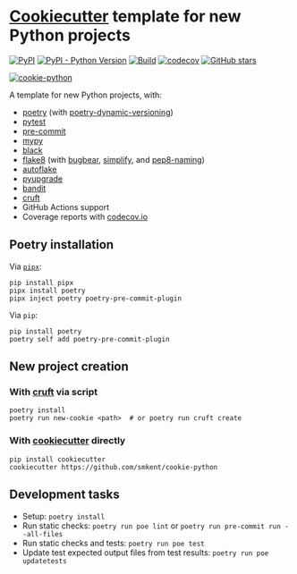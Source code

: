 # [Cookiecutter][cookiecutter] template for new Python projects

[![PyPI](https://img.shields.io/pypi/v/cookie-python)][pypi]
[![PyPI - Python Version](https://img.shields.io/pypi/pyversions/cookie-python)][pypi]
[![Build](https://img.shields.io/github/checks-status/smkent/cookie-python/main?label=build)][gh-actions]
[![codecov](https://codecov.io/gh/smkent/cookie-python/branch/main/graph/badge.svg)][codecov]
[![GitHub stars](https://img.shields.io/github/stars/smkent/cookie-python?style=social)][repo]

[![cookie-python][logo]](#)

A template for new Python projects, with:

* [poetry][poetry] (with [poetry-dynamic-versioning][poetry-dynamic-versioning])
* [pytest][pytest]
* [pre-commit][pre-commit]
* [mypy][mypy]
* [black][black]
* [flake8][flake8] (with [bugbear][flake8-bugbear], [simplify][flake8-simplify],
  and [pep8-naming][pep8-naming])
* [autoflake][autoflake]
* [pyupgrade][pyupgrade]
* [bandit][bandit]
* [cruft][cruft]
* GitHub Actions support
* Coverage reports with [codecov.io][codecovio]

## Poetry installation

Via [`pipx`][pipx]:

```console
pip install pipx
pipx install poetry
pipx inject poetry poetry-pre-commit-plugin
```

Via `pip`:

```console
pip install poetry
poetry self add poetry-pre-commit-plugin
```

## New project creation

### With [cruft][cruft] via script

```console
poetry install
poetry run new-cookie <path>  # or poetry run cruft create
```

### With [cookiecutter][cookiecutter] directly

```console
pip install cookiecutter
cookiecutter https://github.com/smkent/cookie-python
```

## Development tasks

* Setup: `poetry install`
* Run static checks: `poetry run poe lint` or
  `poetry run pre-commit run --all-files`
* Run static checks and tests: `poetry run poe test`
* Update test expected output files from test results:
  `poetry run poe updatetests`

[autoflake]: https://github.com/PyCQA/autoflake
[bandit]: https://github.com/PyCQA/bandit
[black]: https://github.com/psf/black
[codecov]: https://codecov.io/gh/smkent/cookie-python
[codecovio]: https://codecov.io
[cookiecutter]: https://github.com/cookiecutter/cookiecutter
[cruft]: https://github.com/cruft/cruft
[flake8-bugbear]: https://github.com/PyCQA/flake8-bugbear
[flake8-simplify]: https://github.com/MartinThoma/flake8-simplify
[flake8]: https://github.com/pycqa/flake8
[gh-actions]: https://github.com/smkent/cookie-python/actions?query=branch%3Amain
[logo]: https://raw.github.com/smkent/cookie-python/main/img/cookie-python.png
[mypy]: https://github.com/python/mypy
[pep8-naming]: https://github.com/PyCQA/pep8-naming
[pipx]: https://pypa.github.io/pipx/
[poetry-dynamic-versioning]: https://github.com/mtkennerly/poetry-dynamic-versioning
[poetry-installation]: https://python-poetry.org/docs/#installation
[poetry]: https://python-poetry.org/
[pre-commit]: https://pre-commit.com/
[pypi]: https://pypi.org/project/cookie-python/
[pytest]: https://docs.pytest.org
[pyupgrade]: https://github.com/asottile/pyupgrade
[repo]: https://github.com/smkent/cookie-python
